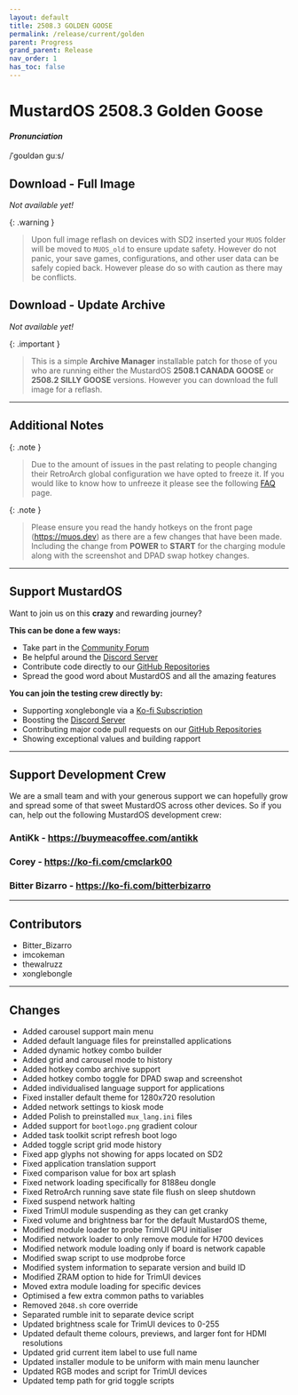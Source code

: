 ```yaml
---
layout: default
title: 2508.3 GOLDEN GOOSE
permalink: /release/current/golden
parent: Progress
grand_parent: Release
nav_order: 1
has_toc: false
---
```


# MustardOS 2508.3 Golden Goose

#### _Pronunciation_

/ˈɡoʊldən ɡuːs/

## Download - Full Image

_Not available yet!_

{: .warning }
> Upon full image reflash on devices with SD2 inserted your `MUOS` folder will be moved to `MUOS_old` to ensure update
> safety. However do not panic, your save games, configurations, and other user data can be safely copied back. However
> please do so with caution as there may be conflicts.

## Download - Update Archive

_Not available yet!_

{: .important }
> This is a simple **Archive Manager** installable patch for those of you who are running either the MustardOS
> **2508.1 CANADA GOOSE** or **2508.2 SILLY GOOSE** versions. However you can download the full image for a reflash.

***

## Additional Notes

{: .note }
> Due to the amount of issues in the past relating to people changing their RetroArch global configuration
> we have opted to freeze it. If you would like to know how to unfreeze it please see
> the following [FAQ](https://community.muos.dev/t/my-retroarch-configuration-is-being-repressed/823) page.

{: .note }
> Please ensure you read the handy hotkeys on the front page (<a href="https://muos.dev">https://muos.dev</a>) as there
> are a few changes that have been made. Including the change from **POWER** to **START** for the charging module along
> with the screenshot and DPAD swap hotkey changes.

***

## Support MustardOS

Want to join us on this **crazy** and rewarding journey?

**This can be done a few ways:**

* Take part in the [Community Forum](https://community.muos.dev)
* Be helpful around the [Discord Server](https://discord.gg/muos)
* Contribute code directly to our [GitHub Repositories](https://github.com/MustardOS)
* Spread the good word about MustardOS and all the amazing features

**You can join the testing crew directly by:**

* Supporting xonglebongle via a [Ko-fi Subscription](https://ko-fi.com/xonglebongle)
* Boosting the [Discord Server](https://discord.gg/muos)
* Contributing major code pull requests on our [GitHub Repositories](https://github.com/MustardOS)
* Showing exceptional values and building rapport

***

## Support Development Crew

We are a small team and with your generous support we can hopefully grow and spread some of that sweet MustardOS
across other devices. So if you can, help out the following MustardOS development crew:

### AntiKk - <a href="https://buymeacoffee.com/antikk">https://buymeacoffee.com/antikk</a>

### Corey - <a href="https://ko-fi.com/cmclark00">https://ko-fi.com/cmclark00</a>

### Bitter Bizarro - <a href="https://ko-fi.com/bitterbizarro">https://ko-fi.com/bitterbizarro</a>

***

## Contributors

* Bitter_Bizarro
* imcokeman
* thewalruzz
* xonglebongle

***

## Changes

* Added carousel support main menu
* Added default language files for preinstalled applications
* Added dynamic hotkey combo builder
* Added grid and carousel mode to history
* Added hotkey combo archive support
* Added hotkey combo toggle for DPAD swap and screenshot
* Added individualised language support for applications
* Fixed installer default theme for 1280x720 resolution
* Added network settings to kiosk mode
* Added Polish to preinstalled `mux_lang.ini` files
* Added support for `bootlogo.png` gradient colour
* Added task toolkit script refresh boot logo
* Added toggle script grid mode history
* Fixed app glyphs not showing for apps located on SD2
* Fixed application translation support
* Fixed comparison value for box art splash
* Fixed network loading specifically for 8188eu dongle
* Fixed RetroArch running save state file flush on sleep shutdown
* Fixed suspend network halting
* Fixed TrimUI module suspending as they can get cranky
* Fixed volume and brightness bar for the default MustardOS theme,
* Modified module loader to probe TrimUI GPU initialiser
* Modified network loader to only remove module for H700 devices
* Modified network module loading only if board is network capable
* Modified swap script to use modprobe force
* Modified system information to separate version and build ID
* Modified ZRAM option to hide for TrimUI devices
* Moved extra module loading for specific devices
* Optimised a few extra common paths to variables
* Removed `2048.sh` core override
* Separated rumble init to separate device script
* Updated brightness scale for TrimUI devices to 0-255
* Updated default theme colours, previews, and larger font for HDMI resolutions
* Updated grid current item label to use full name
* Updated installer module to be uniform with main menu launcher
* Updated RGB modes and script for TrimUI devices
* Updated temp path for grid toggle scripts
